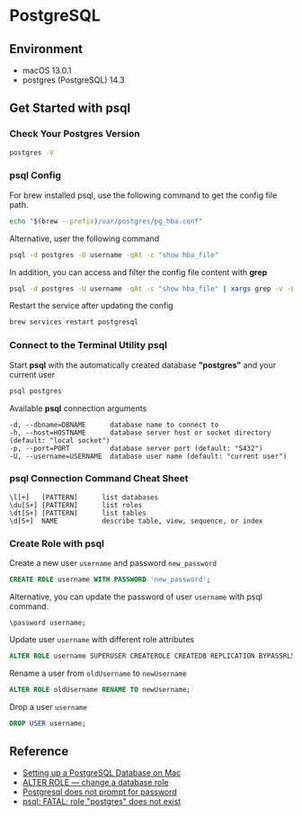 # PostgreSQL


## Environment
- macOS 13.0.1
- postgres (PostgreSQL) 14.3


## Get Started with psql

### Check Your Postgres Version

```bash
postgres -V
```

### psql Config

For brew installed psql, use the following command to get the config file path.
```bash
echo "$(brew --prefix)/var/postgres/pg_hba.conf"
```

Alternative, user the following command
```bash
psql -d postgres -U username -qAt -c "show hba_file"
```

In addition, you can access and filter the config file content with **grep**
```bash
psql -d postgres -U username -qAt -c "show hba_file" | xargs grep -v -E '^[[:space:]]*#'
```

Restart the service after updating the config
```bash
brew services restart postgresql
```

### Connect to the Terminal Utility psql

Start **psql** with the automatically created database **"postgres"** and your current user
```bash
psql postgres
```

Available **psql** connection arguments
```text
-d, --dbname=DBNAME      database name to connect to
-h, --host=HOSTNAME      database server host or socket directory (default: "local socket")
-p, --port=PORT          database server port (default: "5432")
-U, --username=USERNAME  database user name (default: "current user")
```

### psql Connection Command Cheat Sheet

```text
\l[+]   [PATTERN]      list databases
\du[S+] [PATTERN]      list roles
\dt[S+] [PATTERN]      list tables
\d[S+]  NAME           describe table, view, sequence, or index
```

### Create Role with psql

Create a new user `username` and password `new_password`
```sql
CREATE ROLE username WITH PASSWORD 'new_password';
```

Alternative, you can update the password of user `username` with psql command.
```
\password username;
```

Update user `username` with different role attributes
```sql
ALTER ROLE username SUPERUSER CREATEROLE CREATEDB REPLICATION BYPASSRLS;
```

Rename a user from `oldUsername` to `newUsername`
```sql
ALTER ROLE oldUsername RENAME TO newUsername;
```

Drop a user `username`
```sql
DROP USER username;
```


## Reference
- [Setting up a PostgreSQL Database on Mac]
- [ALTER ROLE — change a database role]
- [Postgresql does not prompt for password]
- [psql: FATAL: role "postgres" does not exist]


[Setting up a PostgreSQL Database on Mac]: https://www.sqlshack.com/setting-up-a-postgresql-database-on-mac/
[ALTER ROLE — change a database role]: https://www.postgresql.org/docs/current/sql-alterrole.html
[psql: FATAL: role "postgres" does not exist]: https://stackoverflow.com/questions/15301826/psql-fatal-role-postgres-does-not-exist
[Postgresql does not prompt for password]: https://stackoverflow.com/questions/1335503/postgresql-does-not-prompt-for-password
